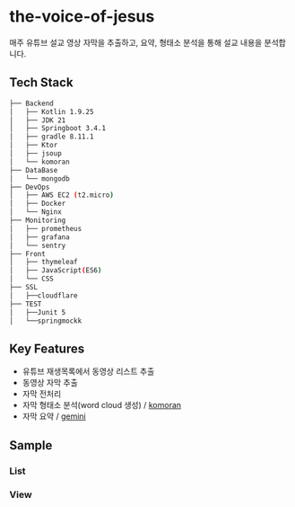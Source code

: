 # the-voice-of-jesus

매주 유튜브 설교 영상 자막을 추출하고, 요약, 형태소 분석을 통해 설교 내용을 분석합니다.

## Tech Stack

```bash
├── Backend
│   ├── Kotlin 1.9.25
│   ├── JDK 21
│   ├── Springboot 3.4.1
│   ├── gradle 8.11.1
│   ├── Ktor
│   ├── jsoup
│   └── komoran
├── DataBase
│   └── mongodb
├── DevOps
│   ├── AWS EC2 (t2.micro)
│   ├── Docker
│   └── Nginx
├── Monitoring
│   ├── prometheus
│   ├── grafana
│   └── sentry
├── Front
│   ├── thymeleaf
│   ├── JavaScript(ES6)
│   └── CSS
├── SSL
│   ├──cloudflare
├── TEST
│   ├──Junit 5
│   └──springmockk
```

## Key Features

- 유튜브 재생목록에서 동영상 리스트 추출
- 동영상 자막 추출
- 자막 전처리
- 자막 형태소 분석(word cloud 생성) / [komoran](https://docs.komoran.kr/)
- 자막 요약 / [gemini](https://gemini.google.com/app)

## Sample

### List

### View



